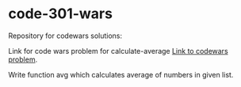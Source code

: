 # code-301-wars
Repository for codewars solutions:

Link for code wars problem for calculate-average
[Link to codewars problem](https://www.codewars.com/kata/calculate-average/train/javascript).

 Write function avg which calculates average of numbers in given list.
